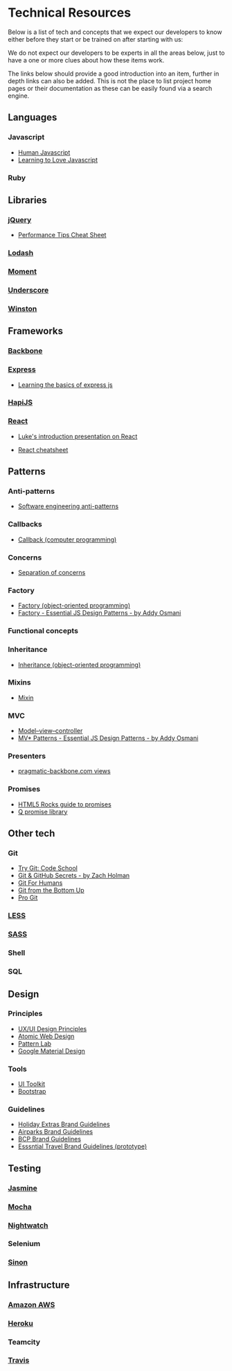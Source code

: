 # Technical Resources

Below is a list of tech and concepts that we expect our developers to know either before they start or be trained on after starting with us:

We do not expect our developers to be experts in all the areas below, just to have a one or more clues about how these items work.

The links below should provide a good introduction into an item, further in depth links can also be added. This is not the place to list project home pages or their documentation as these can be easily found via a search engine.

## Languages

### Javascript

 * [Human Javascript](http://read.humanjavascript.com/)
 * [Learning to Love Javascript](https://www.youtube.com/watch?v=seX7jYI96GE)

### Ruby

## Libraries

### [jQuery](https://jquery.com/)

 * [Performance Tips Cheat Sheet](http://dumitruglavan.com/jquery-performance-tips-cheat-sheet/)

### [Lodash](https://lodash.com/)

### [Moment](http://momentjs.com/)

### [Underscore](http://underscorejs.org/)

### [Winston](https://github.com/winstonjs/winston)

## Frameworks

### [Backbone](http://backbonejs.org/)

### [Express](http://expressjs.com/)

* [Learning the basics of express js](http://hungrygeek.holidayextras.co.uk/expressjs/2015/04/20/learning-the-basics-of-expressjs/)

### [HapiJS](http://hapijs.com/)

### [React](http://facebook.github.io/react/)

 * [Luke's introduction presentation on React](https://docs.google.com/a/holidayextras.com/presentation/d/1uGMpaFImr7F75JSp-oZo5_4KIS42CXQ8XEgguCljm2o/edit?usp=sharing)

* [React cheatsheet](http://reactcheatsheet.com/)

## Patterns

### Anti-patterns

* [Software engineering anti-patterns](https://en.wikipedia.org/wiki/Anti-pattern#Software_engineering)

### Callbacks

* [Callback (computer programming)](https://en.wikipedia.org/wiki/Callback_(computer_programming))

### Concerns

* [Separation of concerns](https://en.wikipedia.org/wiki/Separation_of_concerns)

### Factory

* [Factory (object-oriented programming)](https://en.wikipedia.org/wiki/Factory_(object-oriented_programming))
* [Factory - Essential JS Design Patterns - by Addy Osmani](http://addyosmani.com/resources/essentialjsdesignpatterns/book/#factorypatternjavascript)

### Functional concepts

### Inheritance

* [Inheritance (object-oriented programming)](https://en.wikipedia.org/wiki/Inheritance_(object-oriented_programming))

### Mixins

* [Mixin](https://en.wikipedia.org/wiki/Mixin)

### MVC

* [Model–view–controller](https://en.wikipedia.org/wiki/Model%E2%80%93view%E2%80%93controller)
* [MV* Patterns - Essential JS Design Patterns - by Addy Osmani](http://addyosmani.com/resources/essentialjsdesignpatterns/book/#detailmvcmvp)

### Presenters

* [pragmatic-backbone.com views](http://pragmatic-backbone.com/views)

### Promises

* [HTML5 Rocks guide to promises](http://www.html5rocks.com/en/tutorials/es6/promises/)
* [Q promise library](https://github.com/kriskowal/q)

## Other tech

### Git

* [Try Git: Code School](https://try.github.io/levels/1/challenges/1)
* [Git & GitHub Secrets - by Zach Holman](http://zachholman.com/talk/more-git-and-github-secrets/)
* [Git For Humans](https://speakerdeck.com/dancork/2015)
* [Git from the Bottom Up](https://jwiegley.github.io/git-from-the-bottom-up/)
* [Pro Git](http://git-scm.com/book)

### [LESS](http://lesscss.org/)

### [SASS](http://sass-lang.com/)

### Shell

### SQL

## Design
### Principles
* [UX/UI Design Principles](https://docs.google.com/presentation/d/1R3FyAiFkL9X1q4l2-i1I2bqY7P712VzuUttnyAxgKSs/edit?usp=sharing)
* [Atomic Web Design](http://bradfrost.com/blog/post/atomic-web-design/)
* [Pattern Lab](http://patternlab.io/)
* [Google Material Design](https://www.google.com/design/spec/material-design/introduction.html)

### Tools
* [UI Toolkit](http://ui-toolkit.com)
* [Bootstrap](http://getbootstrap.com/)

### Guidelines
* [Holiday Extras Brand Guidelines](http://brand.holidayextras.com/)
* [Airparks Brand Guidelines](http://brand.airparks.co.uk/)
* [BCP Brand Guidelines](http://brand.parkbcp.co.uk/)
* [Esssntial Travel Brand Guidelines (prototype)](http://stuartgiles.com/et)

## Testing

### [Jasmine](http://jasmine.github.io/2.0/introduction.html)

### [Mocha](https://mochajs.org/)

### [Nightwatch](http://nightwatchjs.org/)

### Selenium

### [Sinon](http://sinonjs.org/)

## Infrastructure

### [Amazon AWS](http://aws.amazon.com/)

### [Heroku](https://www.heroku.com/home)

### Teamcity

### [Travis](http://blog.travis-ci.com/)
